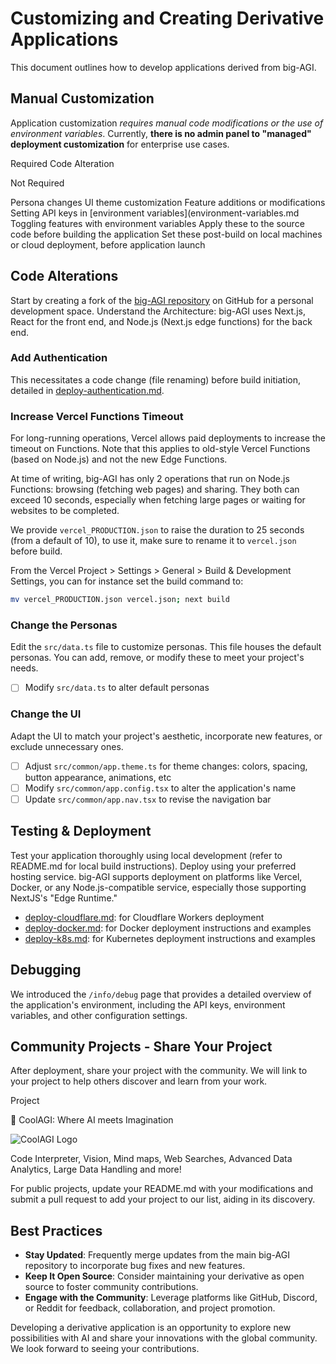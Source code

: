# Customizing and Creating Derivative Applications

This document outlines how to develop applications derived from big-AGI.

## Manual Customization

Application customization _requires manual code modifications or the use of environment variables_. Currently, **there is no admin panel to "managed" deployment customization** for enterprise use cases.

Required Code Alteration

Not Required

Persona changes
UI theme customization
Feature additions or modifications
Setting API keys in [environment variables](environment-variables.md
Toggling features with environment variables
Apply these to the source code before building the application
Set these post-build on local machines or cloud deployment, before application launch

## Code Alterations

Start by creating a fork of the [big-AGI repository](https://github.com/enricoros/big-AGI) on GitHub for a personal development space.
Understand the Architecture: big-AGI uses Next.js, React for the front end, and Node.js (Next.js edge functions) for the back end.

### Add Authentication

This necessitates a code change (file renaming) before build initiation, detailed in [deploy-authentication.md](deploy-authentication.md).

### Increase Vercel Functions Timeout

For long-running operations, Vercel allows paid deployments to increase the timeout on Functions.
Note that this applies to old-style Vercel Functions (based on Node.js) and not the new Edge Functions.

At time of writing, big-AGI has only 2 operations that run on Node.js Functions:
browsing (fetching web pages) and sharing. They both can exceed 10 seconds, especially
when fetching large pages or waiting for websites to be completed.

We provide `vercel_PRODUCTION.json` to raise the duration to 25 seconds (from a default of 10), to use it,
make sure to rename it to `vercel.json` before build.

From the Vercel Project > Settings > General > Build & Development Settings,
you can for instance set the build command to:

```bash
mv vercel_PRODUCTION.json vercel.json; next build
```

### Change the Personas

Edit the `src/data.ts` file to customize personas. This file houses the default personas. You can add, remove, or modify these to meet your project's needs.

- [ ] Modify `src/data.ts` to alter default personas

### Change the UI

Adapt the UI to match your project's aesthetic, incorporate new features, or exclude unnecessary ones.

- [ ] Adjust `src/common/app.theme.ts` for theme changes: colors, spacing, button appearance, animations, etc
- [ ] Modify `src/common/app.config.tsx` to alter the application's name
- [ ] Update `src/common/app.nav.tsx` to revise the navigation bar

## Testing & Deployment

Test your application thoroughly using local development (refer to README.md for local build instructions). Deploy using your preferred hosting service. big-AGI supports deployment on platforms like Vercel, Docker, or any Node.js-compatible service, especially those supporting NextJS's "Edge Runtime."

- [deploy-cloudflare.md](deploy-cloudflare.md): for Cloudflare Workers deployment
- [deploy-docker.md](deploy-docker.md): for Docker deployment instructions and examples
- [deploy-k8s.md](deploy-k8s.md): for Kubernetes deployment instructions and examples

## Debugging

We introduced the `/info/debug` page that provides a detailed overview of the application's environment, including the API keys, environment variables, and other configuration settings.

## Community Projects - Share Your Project

After deployment, share your project with the community. We will link to your project to help others discover and learn from your work.

Project

🚀 CoolAGI: Where AI meets Imagination

![CoolAGI Logo](https://github.com/nextgen-user/freegpt4plus/assets/150797204/9b0e1232-4791-4d61-b949-16f9eb284c22)

Code Interpreter, Vision, Mind maps, Web Searches, Advanced Data Analytics, Large Data Handling and more!

For public projects, update your README.md with your modifications and submit a pull request to add your project to our list, aiding in its discovery.

## Best Practices

- **Stay Updated**: Frequently merge updates from the main big-AGI repository to incorporate bug fixes and new features.
- **Keep It Open Source**: Consider maintaining your derivative as open source to foster community contributions.
- **Engage with the Community**: Leverage platforms like GitHub, Discord, or Reddit for feedback, collaboration, and project promotion.

Developing a derivative application is an opportunity to explore new possibilities with AI and share your innovations with the global community. We look forward to seeing your contributions.

